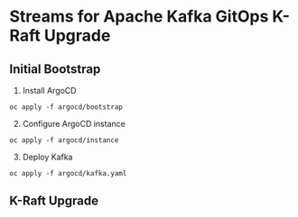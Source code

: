 # Streams for Apache Kafka GitOps K-Raft Upgrade

## Initial Bootstrap

1. Install ArgoCD

```
oc apply -f argocd/bootstrap
```

2. Configure ArgoCD instance

```
oc apply -f argocd/instance
```

3. Deploy Kafka

```
oc apply -f argocd/kafka.yaml
```

## K-Raft Upgrade

